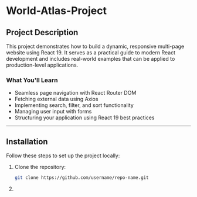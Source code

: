 # World-Atlas-Project

## Project Description

This project demonstrates how to build a dynamic, responsive multi-page website using React 19. It serves as a practical guide to modern React development and includes real-world examples that can be applied to production-level applications.

### What You'll Learn

- Seamless page navigation with React Router DOM
- Fetching external data using Axios
- Implementing search, filter, and sort functionality
- Managing user input with forms
- Structuring your application using React 19 best practices

---

## Installation

Follow these steps to set up the project locally:

1. Clone the repository:
   ```bash
   git clone https://github.com/username/repo-name.git
2.
